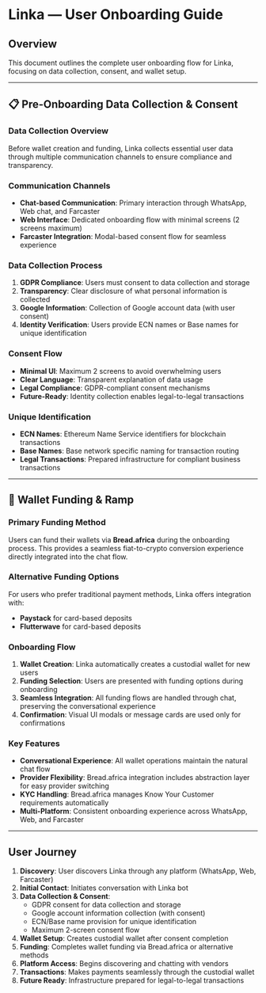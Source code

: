 # Linka — User Onboarding Guide

## Overview
This document outlines the complete user onboarding flow for Linka, focusing on data collection, consent, and wallet setup.

---

## 📋 Pre-Onboarding Data Collection & Consent

### Data Collection Overview
Before wallet creation and funding, Linka collects essential user data through multiple communication channels to ensure compliance and transparency.

### Communication Channels
- **Chat-based Communication**: Primary interaction through WhatsApp, Web chat, and Farcaster
- **Web Interface**: Dedicated onboarding flow with minimal screens (2 screens maximum)
- **Farcaster Integration**: Modal-based consent flow for seamless experience

### Data Collection Process
1. **GDPR Compliance**: Users must consent to data collection and storage
2. **Transparency**: Clear disclosure of what personal information is collected
3. **Google Information**: Collection of Google account data (with user consent)
4. **Identity Verification**: Users provide ECN names or Base names for unique identification

### Consent Flow
- **Minimal UI**: Maximum 2 screens to avoid overwhelming users
- **Clear Language**: Transparent explanation of data usage
- **Legal Compliance**: GDPR-compliant consent mechanisms
- **Future-Ready**: Identity collection enables legal-to-legal transactions

### Unique Identification
- **ECN Names**: Ethereum Name Service identifiers for blockchain transactions
- **Base Names**: Base network specific naming for transaction routing
- **Legal Transactions**: Prepared infrastructure for compliant business transactions

---

## 🔁 Wallet Funding & Ramp

### Primary Funding Method
Users can fund their wallets via **Bread.africa** during the onboarding process. This provides a seamless fiat-to-crypto conversion experience directly integrated into the chat flow.

### Alternative Funding Options
For users who prefer traditional payment methods, Linka offers integration with:
- **Paystack** for card-based deposits
- **Flutterwave** for card-based deposits

### Onboarding Flow
1. **Wallet Creation**: Linka automatically creates a custodial wallet for new users
2. **Funding Selection**: Users are presented with funding options during onboarding
3. **Seamless Integration**: All funding flows are handled through chat, preserving the conversational experience
4. **Confirmation**: Visual UI modals or message cards are used only for confirmations

### Key Features
- **Conversational Experience**: All wallet operations maintain the natural chat flow
- **Provider Flexibility**: Bread.africa integration includes abstraction layer for easy provider switching
- **KYC Handling**: Bread.africa manages Know Your Customer requirements automatically
- **Multi-Platform**: Consistent onboarding experience across WhatsApp, Web, and Farcaster

---

## User Journey
1. **Discovery**: User discovers Linka through any platform (WhatsApp, Web, Farcaster)
2. **Initial Contact**: Initiates conversation with Linka bot
3. **Data Collection & Consent**: 
   - GDPR consent for data collection and storage
   - Google account information collection (with consent)
   - ECN/Base name provision for unique identification
   - Maximum 2-screen consent flow
4. **Wallet Setup**: Creates custodial wallet after consent completion
5. **Funding**: Completes wallet funding via Bread.africa or alternative methods
6. **Platform Access**: Begins discovering and chatting with vendors
7. **Transactions**: Makes payments seamlessly through the custodial wallet
8. **Future Ready**: Infrastructure prepared for legal-to-legal transactions
